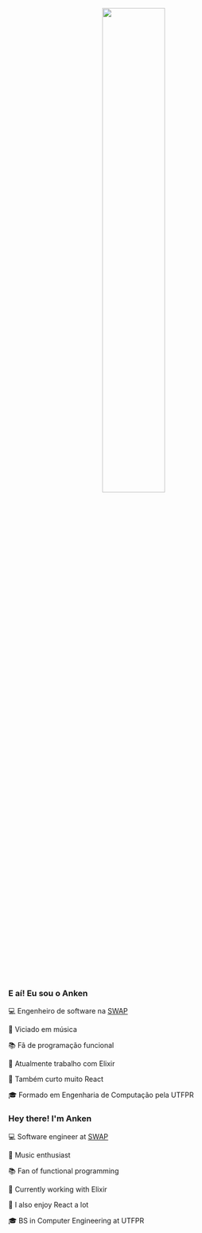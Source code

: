 <p align="center">
 <img 
      width="50%" 
      src="https://media0.giphy.com/media/l46CyJmS9KUbokzsI/200.gif" />
</p>

### E aí! Eu sou o Anken

💻 Engenheiro de software na [SWAP](https://www.swap.financial/)

:musical_note: Viciado em música

:books: Fã de programação funcional

:hammer: Atualmente trabalho com Elixir

:toolbox: Também curto muito React

:mortar_board: Formado em Engenharia de Computação pela UTFPR


### Hey there! I'm Anken

💻 Software engineer at [SWAP](https://www.swap.financial/)

:musical_note: Music enthusiast

:books: Fan of functional programming

:hammer: Currently working with Elixir

:toolbox: I also enjoy React a lot

:mortar_board: BS in Computer Engineering at UTFPR
